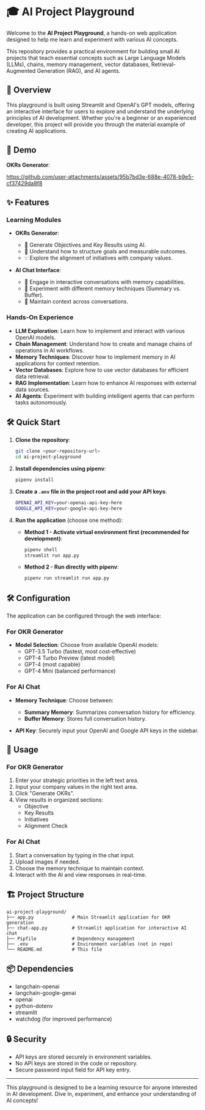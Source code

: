 # 🎓 AI Project Playground

Welcome to the **AI Project Playground**, a hands-on web application designed to help me learn and experiment with various AI concepts.

This repository provides a practical environment for building small AI projects that teach essential concepts such as Large Language Models (LLMs), chains, memory management, vector databases, Retrieval-Augmented Generation (RAG), and AI agents.

## 🚀 Overview

This playground is built using Streamlit and OpenAI's GPT models, offering an interactive interface for users to explore and understand the underlying principles of AI development. Whether you're a beginner or an experienced developer, this project will provide you through the material example of creating AI applications.

## 🎥 Demo

**OKRs Generator**:

https://github.com/user-attachments/assets/95b7bd3e-688e-4078-b9e5-cf37429da8f8

## ✨ Features

### Learning Modules
- **OKRs Generator**: 
  - 🤖 Generate Objectives and Key Results using AI.
  - 🎯 Understand how to structure goals and measurable outcomes.
  - 💡 Explore the alignment of initiatives with company values.

- **AI Chat Interface**:
  - 💬 Engage in interactive conversations with memory capabilities.
  - 🧠 Experiment with different memory techniques (Summary vs. Buffer).
  - 🔄 Maintain context across conversations.

### Hands-On Experience
- **LLM Exploration**: Learn how to implement and interact with various OpenAI models.
- **Chain Management**: Understand how to create and manage chains of operations in AI workflows.
- **Memory Techniques**: Discover how to implement memory in AI applications for context retention.
- **Vector Databases**: Explore how to use vector databases for efficient data retrieval.
- **RAG Implementation**: Learn how to enhance AI responses with external data sources.
- **AI Agents**: Experiment with building intelligent agents that can perform tasks autonomously.

## 🛠️ Quick Start

1. **Clone the repository**:
   ```bash
   git clone <your-repository-url>
   cd ai-project-playground
   ```

2. **Install dependencies using pipenv**:
   ```bash
   pipenv install
   ```

3. **Create a `.env` file in the project root and add your API keys**:
   ```bash
   OPENAI_API_KEY=your-openai-api-key-here
   GOOGLE_API_KEY=your-google-api-key-here
   ```

4. **Run the application** (choose one method):
   - **Method 1 - Activate virtual environment first (recommended for development)**:
     ```bash
     pipenv shell
     streamlit run app.py
     ```
   - **Method 2 - Run directly with pipenv**:
     ```bash
     pipenv run streamlit run app.py
     ```

## 🛠️ Configuration

The application can be configured through the web interface:

### For OKR Generator
- **Model Selection**: Choose from available OpenAI models:
  - GPT-3.5 Turbo (fastest, most cost-effective)
  - GPT-4 Turbo Preview (latest model)
  - GPT-4 (most capable)
  - GPT-4 Mini (balanced performance)

### For AI Chat
- **Memory Technique**: Choose between:
  - **Summary Memory**: Summarizes conversation history for efficiency.
  - **Buffer Memory**: Stores full conversation history.

- **API Key**: Securely input your OpenAI and Google API keys in the sidebar.

## 📝 Usage

### For OKR Generator
1. Enter your strategic priorities in the left text area.
2. Input your company values in the right text area.
3. Click "Generate OKRs".
4. View results in organized sections:
   - Objective
   - Key Results
   - Initiatives
   - Alignment Check

### For AI Chat
1. Start a conversation by typing in the chat input.
2. Upload images if needed.
3. Choose the memory technique to maintain context.
4. Interact with the AI and view responses in real-time.

## 🏗️ Project Structure

```
ai-project-playground/
├── app.py              # Main Streamlit application for OKR generation
├── chat-app.py         # Streamlit application for interactive AI chat
├── Pipfile             # Dependency management
├── .env                # Environment variables (not in repo)
└── README.md           # This file
```

## 📦 Dependencies

- langchain-openai
- langchain-google-genai
- openai
- python-dotenv
- streamlit
- watchdog (for improved performance)

## 🔒 Security

- API keys are stored securely in environment variables.
- No API keys are stored in the code or repository.
- Secure password input field for API key entry.

---

This playground is designed to be a learning resource for anyone interested in AI development. Dive in, experiment, and enhance your understanding of AI concepts!
